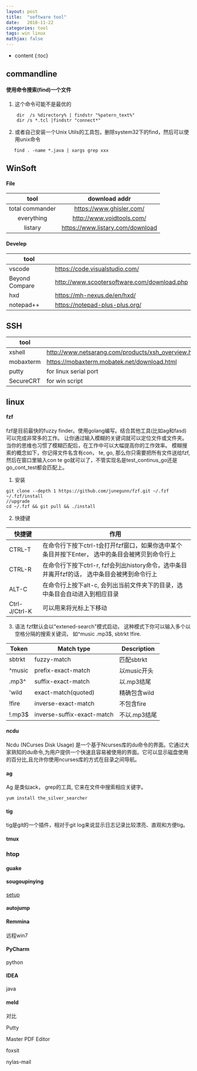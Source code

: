 ```yaml
---
layout: post
title:  "software tool"
date:   2018-11-22
categories: tool
tags: win linux
mathjax: false
---
```

* content
{:toc}


## commandline
#### 使用命令搜索(find)一个文件


1. 这个命令可能不是最优的
~~~
    dir  /s %directory% | findstr "%patern_text%"
    dir /s *.tcl |findstr "connect*"
~~~
 2. 或者自己安装一个Unix Utils的工具包，删除system32下的find，然后可以使用unix命令
 ~~~
    find . -name *.java | xargs grep xxx
~~~


## WinSoft

#### File

|tool|download addr|
|:-:|:-:|
|total commander|https://www.ghisler.com/|
|everything|http://www.voidtools.com/|
|listary|https://www.listary.com/download|

#### Develep
|tool||
|-|-|
|vscode|https://code.visualstudio.com/|
| Beyond Compare |http://www.scootersoftware.com/download.php|
|hxd|https://mh-nexus.de/en/hxd/|
|notepad++|https://notepad-plus-plus.org/|

## SSH
|tool||
|-|-|
|xshell|http://www.netsarang.com/products/xsh_overview.html|
|mobaxterm|https://mobaxterm.mobatek.net/download.html|
|putty|for linux serial port|
|SecureCRT|for win script|




## linux

#### fzf
fzf是目前最快的fuzzy finder。使用golang编写。结合其他工具(比如ag和fasd)可以完成非常多的工作。
让你通过输入模糊的关键词就可以定位文件或文件夹。当你的思维也习惯了模糊匹配后，在工作中可以大幅提高你的工作效率。
模糊搜索的概念如下，你记得文件名含有con， te, go, 那么你只需要把所有文件送给fzf, 然后在窗口里输入con te go就可以了，不管实现名是test_continus_go还是go_cont_test都会匹配上。


1. 安装
~~~
git clone --depth 1 https://github.com/junegunn/fzf.git ~/.fzf
~/.fzf/install
//upgrade
cd ~/.fzf && git pull && ./install
~~~
2. 快捷键

 |快捷键|作用|
 |-|-|
 |CTRL-T|在命令行下按下ctrl-t会打开fzf窗口，如果你选中某个条目并按下Enter， 选中的条目会被拷贝到命令行上|
 |CTRL-R|在命令行下按下ctrl-r, fzf会列出history命令，选中条目并离开fzf的话， 选中条目会被拷到命令行上|
 |ALT-C|在命令行上按下alt-c, 会列出当前文件夹下的目录，选中条目会自动进入到相应目录|
 |Ctrl-J/Ctrl-K|可以用来将光标上下移动|
3. 语法
fzf默认会以“extened-search"模式启动， 这种模式下你可以输入多个以空格分隔的搜索关键词， 如^music .mp3$, sbtrkt !fire.

|Token |	Match type| 	Description|
|-|-|-|
|sbtrkt |	fuzzy-match |	匹配sbtrkt|
|^music |	prefix-exact-match 	|以music开头|
|.mp3^ |	suffix-exact-match |	以.mp3结尾|
|'wild |	exact-match(quoted) |	精确包含wild|
|!fire |	inverse-exact-match |	不包含fire|
|!.mp3$ |	inverse-suffix-exact-match| 	不以.mp3结尾|
#### ncdu

Ncdu (NCurses Disk Usage) 是一个基于Ncurses库的du命令的界面。它通过大家熟知的du命令,为用户提供一个快速且容易被使用的界面。它可以显示磁盘使用的百分比,且允许你使用ncurses库的方式在目录之间导航。


#### ag

Ag 是类似ack， grep的工具, 它来在文件中搜索相应关键字。

~~~
yum install the_silver_searcher
~~~
#### tig
tig是git的一个插件，相对于git log来说显示日志记录比较漂亮、直观和方便tig。

#### tmux

### htop

#### guake

#### sougoupinying
[setup](https://blog.csdn.net/lupengCSDN/article/details/80279177)

#### autojump

#### Remmina

远程win7

#### PyCharm
python

#### IDEA 
java

#### meld

对比

Putty 

Master PDF Editor 

foxsit

nylas-mail
